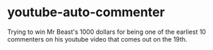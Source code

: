 # youtube-auto-commenter
Trying to win Mr Beast's 1000 dollars for being one of the earliest 10 commenters on his youtube video that comes out on the 19th.
